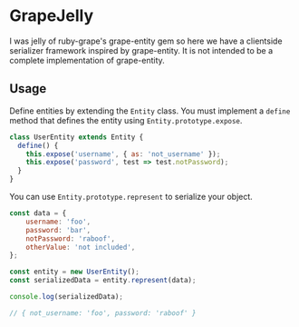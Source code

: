 # GrapeJelly

I was jelly of ruby-grape's grape-entity gem so here we have a clientside
serializer framework inspired by grape-entity. It is not intended to be a
complete implementation of grape-entity.

## Usage

Define entities by extending the `Entity` class.
You must implement a `define` method that defines the entity using
`Entity.prototype.expose`.

```js
class UserEntity extends Entity {
  define() {
    this.expose('username', { as: 'not_username' });
    this.expose('password', test => test.notPassword);
  }
}
```

You can use `Entity.prototype.represent` to serialize your object.

```js
const data = {
    username: 'foo',
    password: 'bar',
    notPassword: 'raboof',
    otherValue: 'not included',
};

const entity = new UserEntity();
const serializedData = entity.represent(data);

console.log(serializedData);

// { not_username: 'foo', password: 'raboof' }
```
